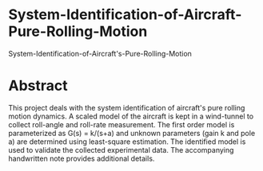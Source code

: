 # System-Identification-of-Aircraft-Pure-Rolling-Motion
System-Identification-of-Aircraft's-Pure-Rolling-Motion

# Abstract
This project deals with the system identification of aircraft's pure rolling motion dynamics. A scaled model of the aircraft is kept in a wind-tunnel to collect roll-angle and roll-rate measurement. The first order model is parameterized as G(s) = k/(s+a) and unknown parameters (gain k and pole a) are determined using least-square estimation. The identified model is used to validate the collected experimental data. The accompanying handwritten note provides additional details.
